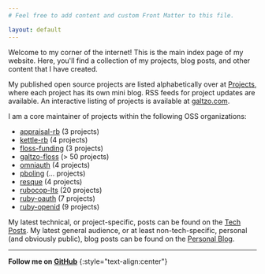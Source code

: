```yaml
---
# Feel free to add content and custom Front Matter to this file.

layout: default
---
```


Welcome to my corner of the internet! This is the main index page of my website.
Here, you'll find a collection of my projects, blog posts, and other content that I have created.

My published open source projects are listed alphabetically over at [Projects](./projects),
where each project has its own mini blog. RSS feeds for project updates are available.
An interactive listing of projects is available at <a href="https://galtzo.com">galtzo.com</a>.

I am a core maintainer of projects within the following OSS organizations:

* [appraisal-rb][appraisal-rb] (3 projects)
* [kettle-rb][kettle-rb] (4 projects)
* [floss-funding][floss-funding] (3 projects)
* [galtzo-floss][galtzo-floss] (> 50 projects)
* [omniauth][omniauth] (4 projects)
* [pboling][pboling] (... projects)
* [resque][resque] (4 projects)
* [rubocop-lts][rubocop-lts] (20 projects)
* [ruby-oauth][ruby-oauth] (7 projects)
* [ruby-openid][ruby-openid] (9 projects)

[appraisal-rb]: https://github.com/appraisal-rb
[kettle-rb]: https://github.com/kettle-rb
[floss-funding]: https://github.com/floss-funding
[galtzo-floss]: https://github.com/galtzo-floss
[omniauth]: https://github.com/omniauth
[pboling]: https://github.com/pboling
[resque]: https://github.com/resque
[rubocop-lts]: https://github.com/rubocop-lts
[ruby-oauth]: https://github.com/ruby-oauth
[ruby-openid]: https://github.com/ruby-openid

My latest technical, or project-specific, posts can be found on the [Tech Posts](./posts).
My latest general audience, or at least non-tech-specific, personal (and obviously public), blog posts can be found on the [Personal Blog](./blog).

----

**Follow me on [GitHub](https://github.com/pboling)**
{:style="text-align:center"}
